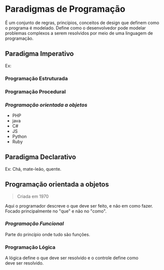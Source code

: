 # Paradigmas de Programação

É um conjunto de regras, princípios, conceitos de design que definem como o programa é modelado. Define como o desenvolvedor pode modelar problemas complexos a serem resolvidos por meio de uma linguagem de programação.

## Paradigma Imperativo
Ex: 
### Programação Estruturada
### Programação Procedural
### *Programação orientada a objetos*
* PHP
* java
* C#
* JS
* Python
* Ruby
## Paradigma Declarativo
Ex: Chá, mate-leão, quente.

## Programação orientada a objetos
> Criada em 1970

Aqui o programador descreve o que deve ser feito, e não em como fazer. Focado principalmente no "que" e não no "como".

### *Programação Funcional*
Parte do princípio onde tudo são funções.
### Programação Lógica 
A lógica define o que deve ser resolvido e o controle define como deve ser resolvido.
